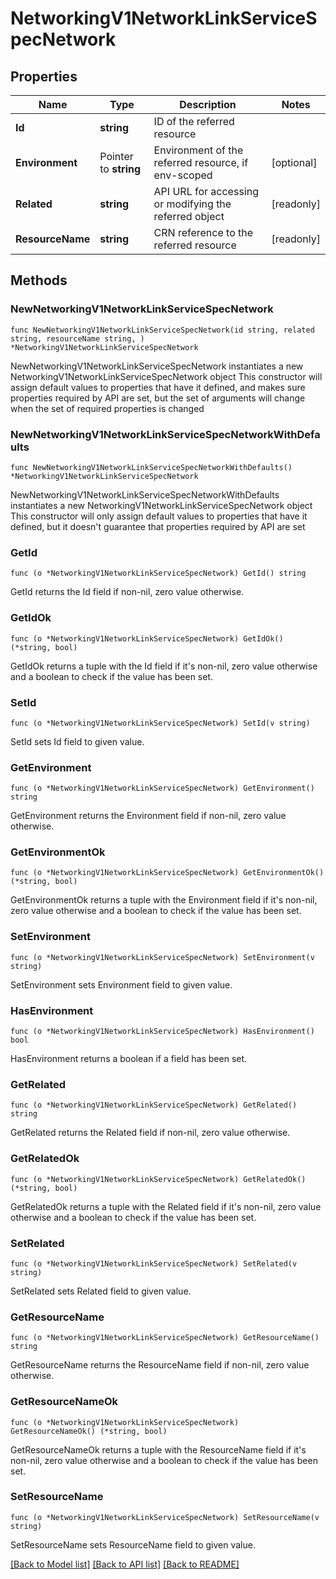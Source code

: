# NetworkingV1NetworkLinkServiceSpecNetwork

## Properties

Name | Type | Description | Notes
------------ | ------------- | ------------- | -------------
**Id** | **string** | ID of the referred resource | 
**Environment** | Pointer to **string** | Environment of the referred resource, if env-scoped | [optional] 
**Related** | **string** | API URL for accessing or modifying the referred object | [readonly] 
**ResourceName** | **string** | CRN reference to the referred resource | [readonly] 

## Methods

### NewNetworkingV1NetworkLinkServiceSpecNetwork

`func NewNetworkingV1NetworkLinkServiceSpecNetwork(id string, related string, resourceName string, ) *NetworkingV1NetworkLinkServiceSpecNetwork`

NewNetworkingV1NetworkLinkServiceSpecNetwork instantiates a new NetworkingV1NetworkLinkServiceSpecNetwork object
This constructor will assign default values to properties that have it defined,
and makes sure properties required by API are set, but the set of arguments
will change when the set of required properties is changed

### NewNetworkingV1NetworkLinkServiceSpecNetworkWithDefaults

`func NewNetworkingV1NetworkLinkServiceSpecNetworkWithDefaults() *NetworkingV1NetworkLinkServiceSpecNetwork`

NewNetworkingV1NetworkLinkServiceSpecNetworkWithDefaults instantiates a new NetworkingV1NetworkLinkServiceSpecNetwork object
This constructor will only assign default values to properties that have it defined,
but it doesn't guarantee that properties required by API are set

### GetId

`func (o *NetworkingV1NetworkLinkServiceSpecNetwork) GetId() string`

GetId returns the Id field if non-nil, zero value otherwise.

### GetIdOk

`func (o *NetworkingV1NetworkLinkServiceSpecNetwork) GetIdOk() (*string, bool)`

GetIdOk returns a tuple with the Id field if it's non-nil, zero value otherwise
and a boolean to check if the value has been set.

### SetId

`func (o *NetworkingV1NetworkLinkServiceSpecNetwork) SetId(v string)`

SetId sets Id field to given value.


### GetEnvironment

`func (o *NetworkingV1NetworkLinkServiceSpecNetwork) GetEnvironment() string`

GetEnvironment returns the Environment field if non-nil, zero value otherwise.

### GetEnvironmentOk

`func (o *NetworkingV1NetworkLinkServiceSpecNetwork) GetEnvironmentOk() (*string, bool)`

GetEnvironmentOk returns a tuple with the Environment field if it's non-nil, zero value otherwise
and a boolean to check if the value has been set.

### SetEnvironment

`func (o *NetworkingV1NetworkLinkServiceSpecNetwork) SetEnvironment(v string)`

SetEnvironment sets Environment field to given value.

### HasEnvironment

`func (o *NetworkingV1NetworkLinkServiceSpecNetwork) HasEnvironment() bool`

HasEnvironment returns a boolean if a field has been set.

### GetRelated

`func (o *NetworkingV1NetworkLinkServiceSpecNetwork) GetRelated() string`

GetRelated returns the Related field if non-nil, zero value otherwise.

### GetRelatedOk

`func (o *NetworkingV1NetworkLinkServiceSpecNetwork) GetRelatedOk() (*string, bool)`

GetRelatedOk returns a tuple with the Related field if it's non-nil, zero value otherwise
and a boolean to check if the value has been set.

### SetRelated

`func (o *NetworkingV1NetworkLinkServiceSpecNetwork) SetRelated(v string)`

SetRelated sets Related field to given value.


### GetResourceName

`func (o *NetworkingV1NetworkLinkServiceSpecNetwork) GetResourceName() string`

GetResourceName returns the ResourceName field if non-nil, zero value otherwise.

### GetResourceNameOk

`func (o *NetworkingV1NetworkLinkServiceSpecNetwork) GetResourceNameOk() (*string, bool)`

GetResourceNameOk returns a tuple with the ResourceName field if it's non-nil, zero value otherwise
and a boolean to check if the value has been set.

### SetResourceName

`func (o *NetworkingV1NetworkLinkServiceSpecNetwork) SetResourceName(v string)`

SetResourceName sets ResourceName field to given value.



[[Back to Model list]](../README.md#documentation-for-models) [[Back to API list]](../README.md#documentation-for-api-endpoints) [[Back to README]](../README.md)


